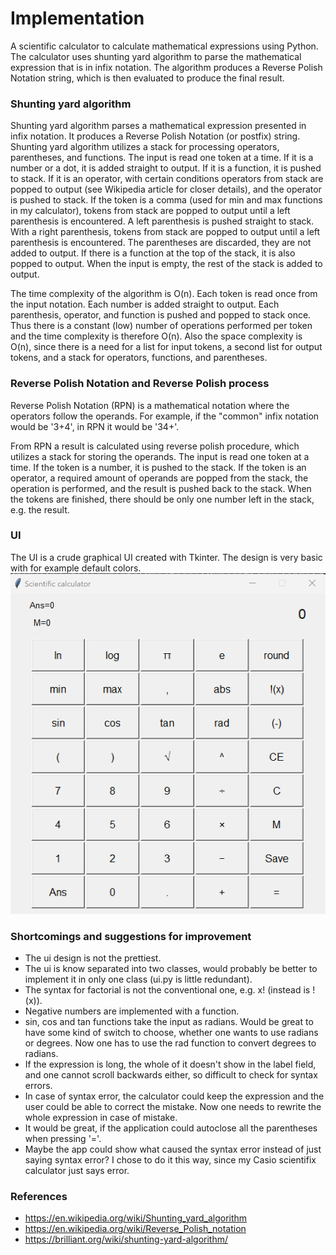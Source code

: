 # Implementation

A scientific calculator to calculate mathematical expressions using Python. The calculator uses shunting yard algorithm to parse the mathematical expression that is in infix notation. The algorithm produces a Reverse Polish Notation string, which is then evaluated to produce the final result. 

### Shunting yard algorithm

Shunting  yard algorithm parses a mathematical expression presented in infix notation. It produces a Reverse Polish Notation (or postfix) string. Shunting yard algorithm utilizes a stack for processing operators, parentheses, and functions. The input is read one token at a time. If it is a number or a dot, it is added straight to output. If it is a function, it is pushed to stack. If it is an operator, with certain conditions operators from stack are popped to output (see Wikipedia article for closer details), and the operator is pushed to stack. If the token is a comma (used for min and max functions in my calculator), tokens from stack are popped to output until a left parenthesis is encountered. A left parenthesis is pushed straight to stack. With a right parenthesis, tokens from stack are popped to output until a left parenthesis is encountered. The parentheses are discarded, they are not added to output. If there is a function at the top of the stack, it is also popped to output. When the input is empty, the rest of the stack is added to output.

The time complexity of the algorithm is O(n). Each token is read once from the input notation. Each number is added straight to output. Each parenthesis, operator, and function is pushed and popped to stack once. Thus there is a constant (low) number of operations performed per token and the time complexity is therefore O(n). Also the space complexity is O(n), since there is a need for a list for input tokens, a second list for output tokens, and a stack for operators, functions, and parentheses. 

### Reverse Polish Notation and Reverse Polish process

Reverse Polish Notation (RPN) is a mathematical notation where the operators follow the operands. For example, if the "common" infix notation would be '3+4', in RPN it would be '34+'. 

From RPN a result is calculated using reverse polish procedure, which utilizes a stack for storing the operands. The input is read one token at a time. If the token is a number, it is pushed to the stack. If the token is an operator, a required amount of operands are popped from the stack, the operation is performed, and the result is pushed back to the stack. When the tokens are finished, there should be only one number left in the stack, e.g. the result. 

### UI

The UI is a crude graphical UI created with Tkinter. The design is very basic with for example default colors. 
![ui](https://github.com/ksuominen/scientific-calculator/blob/master/documentation/Graph/Graph_ui.png)

### Shortcomings and suggestions for improvement

- The ui design is not the prettiest.
- The ui is know separated into two classes, would probably be better to implement it in only one class (ui.py is little redundant).
- The syntax for factorial is not the conventional one, e.g. x! (instead is !(x)).
- Negative numbers are implemented with a function. 
- sin, cos and tan functions take the input as radians. Would be great to have some kind of switch to choose, whether one wants to use radians or degrees. Now one has to use the rad function to convert degrees to radians.
- If the expression is long, the whole of it doesn't show in the label field, and one cannot scroll backwards either, so difficult to check for syntax errors.
- In case of syntax error, the calculator could keep the expression and the user could be able to correct the mistake. Now one needs to rewrite the whole expression in case of mistake.
- It would be great, if the application could autoclose all the parentheses when pressing '='.
- Maybe the app could show what  caused the syntax error instead of just saying syntax error? I chose to do it this way, since my Casio scientifix calculator just says error.

### References

- https://en.wikipedia.org/wiki/Shunting_yard_algorithm
- https://en.wikipedia.org/wiki/Reverse_Polish_notation
- https://brilliant.org/wiki/shunting-yard-algorithm/
